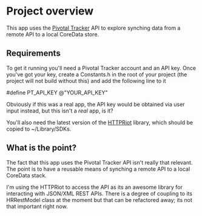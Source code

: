 # Project overview
This app uses the [Pivotal Tracker][1] API to explore synching data from a remote API
to a local CoreData store.

## Requirements
To get it running you'll need a Pivotal Tracker account and an API key. Once you've
got your key, create a Constants.h in the root of your project (the project will not
build without this) and add the following line to it

  #define PT_API_KEY @"YOUR_API_KEY"

Obviously if this was a real app, the API key would be obtained via user input instead,
but this isn't a *real* app, is it?

You'll also need the latest version of the [HTTPRiot][2] library, which should be copied
to ~/Library/SDKs.

## What is the point?

The fact that this app uses the Pivotal Tracker API isn't really that relevant. The
point is to have a reusable means of synching a remote API to a local CoreData stack.

I'm using the HTTPRiot to access the API as its an awesome library for interacting with
JSON/XML REST APIs. There is a degree of coupling to its HRRestModel class at the moment
but that can be refactored away; its not that important right now.

[1]: http://pivotaltracker.com
[2]: http://labratrevenge.com/httpriot/docs/
